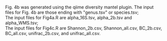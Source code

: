 Fig. 4b was generated using the qiime diversity mantel plugin. The input files for Fig. 4b are those ending with "genus.tsv" or species.tsv;  
The input files for Fig4a.R are alpha_16S.tsv, alpha_2b.tsv and alpha_WMS.tsv;  
The input files for Fig4c.R are Shannon_2b.csv, Shannon_all.csv, BC_2b.csv, BC_all.csv, unifrac_2b.csv, and unifrac_all.csv.
